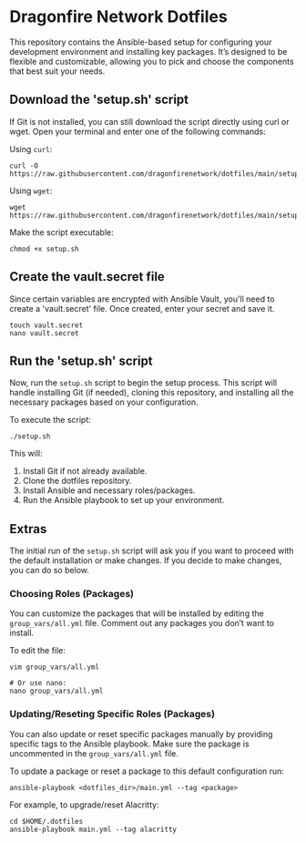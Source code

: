 # Dragonfire Network Dotfiles

This repository contains the Ansible-based setup for configuring your development environment and installing key packages. 
It’s designed to be flexible and customizable, allowing you to pick and choose the components that best suit your needs.

## Download the 'setup.sh' script

If Git is not installed, you can still download the script directly using curl or wget. 
Open your terminal and enter one of the following commands:

Using ```curl```:
```
curl -O https://raw.githubusercontent.com/dragonfirenetwork/dotfiles/main/setup.sh
```

Using ```wget```:
```
wget https://raw.githubusercontent.com/dragonfirenetwork/dotfiles/main/setup.sh
```
Make the script executable:
```
chmod +x setup.sh
```

## Create the vault.secret file

Since certain variables are encrypted with Ansible Vault, you'll need to create a 'vault.secret' file.
Once created, enter your secret and save it.

```
touch vault.secret
nano vault.secret
```

## Run the 'setup.sh' script

Now, run the ```setup.sh``` script to begin the setup process. This script will handle installing Git (if needed), cloning this repository, and installing all the necessary packages based on your configuration.

To execute the script:
```
./setup.sh
```

This will:

1. Install Git if not already available.
2. Clone the dotfiles repository.
3. Install Ansible and necessary roles/packages.
4. Run the Ansible playbook to set up your environment.

## Extras

The initial run of the ```setup.sh``` script will ask you if you want to proceed with the default installation or make changes. If you decide to make changes, you can do so below.

### Choosing Roles (Packages)

You can customize the packages that will be installed by editing the ```group_vars/all.yml``` file. 
Comment out any packages you don’t want to install.

To edit the file:
```
vim group_vars/all.yml

# Or use nano:
nano group_vars/all.yml
```

### Updating/Reseting Specific Roles (Packages)

You can also update or reset specific packages manually by providing specific tags to the Ansible playbook. Make sure the package is uncommented in the ```group_vars/all.yml``` file.

To update a package or reset a package to this default configuration run:
```
ansible-playbook <dotfiles_dir>/main.yml --tag <package>
```

For example, to upgrade/reset Alacritty:
```
cd $HOME/.dotfiles
ansible-playbook main.yml --tag alacritty
```